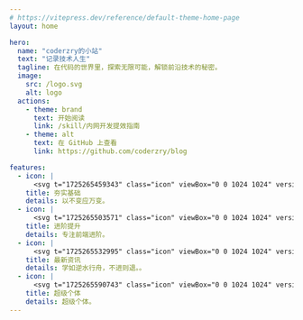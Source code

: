 ```yaml
---
# https://vitepress.dev/reference/default-theme-home-page
layout: home

hero:
  name: "coderzry的小站"
  text: "记录技术人生"
  tagline: 在代码的世界里，探索无限可能，解锁前沿技术的秘密。
  image:
    src: /logo.svg
    alt: logo
  actions:
    - theme: brand
      text: 开始阅读
      link: /skill/内网开发提效指南
    - theme: alt
      text: 在 GitHub 上查看
      link: https://github.com/coderzry/blog

features:
  - icon: |
      <svg t="1725265459343" class="icon" viewBox="0 0 1024 1024" version="1.1" xmlns="http://www.w3.org/2000/svg" p-id="1232" width="256" height="256"><path d="M68.5056 171.2128m147.6096 0l598.272 0q147.6096 0 147.6096 147.6096l0 449.5872q0 147.6096-147.6096 147.6096l-598.272 0q-147.6096 0-147.6096-147.6096l0-449.5872q0-147.6096 147.6096-147.6096Z" fill="#CE6302" p-id="1233"></path><path d="M68.5056 171.2128m147.6096 0l562.0224 0q147.6096 0 147.6096 147.6096l0 449.5872q0 147.6096-147.6096 147.6096l-562.0224 0q-147.6096 0-147.6096-147.6096l0-449.5872q0-147.6096 147.6096-147.6096Z" fill="#F68604" p-id="1234"></path><path d="M68.5056 355.5328h857.2416v81.4592H68.5056z" fill="#DB6800" p-id="1235"></path><path d="M816.5376 134.0928H213.9136c-80.3328 0-145.408 72.704-145.408 162.3552v101.632h893.4912V296.448c0-89.6512-65.1264-162.3552-145.4592-162.3552z" fill="#0385DD" p-id="1236"></path><path d="M786.176 171.2128H208.0256a139.52 139.52 0 0 0-139.52 139.52v87.3472H925.696V310.7328a139.52 139.52 0 0 0-139.52-139.52z" fill="#249CFF" p-id="1237"></path><path d="M457.5744 802.9696c-1.6896 0-3.3792 0-5.12-0.256a50.1248 50.1248 0 0 1-34.304-19.3536l-75.7248-98.4576a39.8848 39.8848 0 1 1 63.2832-48.5888l56.32 73.472 174.08-150.0672a39.8848 39.8848 0 1 1 52.0704 60.4672l-198.0928 170.7008a50.0224 50.0224 0 0 1-32.512 12.0832z" fill="#DD6E00" p-id="1238"></path><path d="M457.5744 762.88c-1.6896 0-3.3792 0-5.12-0.256a50.1248 50.1248 0 0 1-34.4064-19.2l-75.6224-98.6112a39.8848 39.8848 0 1 1 63.2832-48.5888l56.32 73.472 174.08-150.0672a39.8848 39.8848 0 1 1 52.0704 60.4672l-198.0928 170.7008a50.0224 50.0224 0 0 1-32.512 12.0832z" fill="#FFFFFF" p-id="1239"></path><path d="M317.952 317.44c-33.5872 0-60.7744-24.4736-60.7744-54.6304V154.3168c0-30.1568 27.1872-54.5792 60.7744-54.5792S378.88 124.16 378.88 154.3168v108.6464C378.88 293.12 351.5392 317.44 317.952 317.44zM706.1504 317.44c-33.5872 0-60.7744-24.4736-60.7744-54.6304V154.3168c0-30.1568 27.1872-54.5792 60.7744-54.5792s60.7744 24.4224 60.7744 54.5792v108.6464c0 30.1568-27.1872 54.4768-60.7744 54.4768z" fill="#FF9100" p-id="1240"></path><path d="M307.2 317.44a49.8688 49.8688 0 0 1-49.8688-49.8688V168.5504a49.8688 49.8688 0 1 1 99.6864 0v99.1744A49.8688 49.8688 0 0 1 307.2 317.44zM695.2448 317.44a49.8688 49.8688 0 0 1-49.8688-49.8688V168.5504a49.8688 49.8688 0 1 1 99.6864 0v99.1744a49.8688 49.8688 0 0 1-49.8176 49.7152z" fill="#FFD62C" p-id="1241"></path></svg>
    title: 夯实基础
    details: 以不变应万变。
  - icon: |
      <svg t="1725265503571" class="icon" viewBox="0 0 1024 1024" version="1.1" xmlns="http://www.w3.org/2000/svg" p-id="1400" width="256" height="256"><path d="M889.6 582.7072c0 157.2352-209.92 296.96-315.4944 357.1712a118.1696 118.1696 0 0 1-118.1184-0.6656c-105.472-61.8496-316.0576-204.3392-316.0576-356.5056V195.6864a53.9136 53.9136 0 0 1 52.3776-53.5552c65.4336-2.3552 183.1424-14.592 300.544-66.56a55.6544 55.6544 0 0 1 44.0832-0.4096c117.76 49.8176 235.8784 62.9248 301.056 66.0992a53.9648 53.9648 0 0 1 51.6096 53.5552z" fill="#402AD2" p-id="1401"></path><path d="M857.4464 588.3392c0 146.1248-191.8464 275.8656-288.4608 331.9808a106.496 106.496 0 0 1-107.9296-0.6144c-96.4608-57.4976-288.9728-189.9008-288.9728-331.3664V228.6592A49.7664 49.7664 0 0 1 220.16 178.8928c59.8016-2.2016 167.424-13.5168 274.7904-61.8496a49.8176 49.8176 0 0 1 40.2432-0.3584c107.8784 46.08 215.7056 58.4192 275.3024 61.44a49.7152 49.7152 0 0 1 47.1552 49.7152z" fill="#534FFF" p-id="1402"></path><path d="M787.6096 566.8864c0 111.5136-151.296 210.4832-227.4816 253.2864a86.3232 86.3232 0 0 1-85.1456-0.512c-76.0832-43.8272-227.8912-144.8448-227.8912-252.7744v-274.432a38.5536 38.5536 0 0 1 37.7344-37.9904c47.2064-1.6896 132.0448-10.24 216.7296-47.2064a40.6528 40.6528 0 0 1 31.744-0.3072c85.0432 35.328 170.0864 44.5952 217.088 46.8992a38.5536 38.5536 0 0 1 37.2224 37.9904z" fill="#E51F4E" p-id="1403"></path><path d="M760.0128 583.68c0 104.4992-137.216 197.3248-206.336 237.4144a75.9808 75.9808 0 0 1-77.2096-0.4608c-68.9664-40.96-206.6944-135.7824-206.6944-236.9536V326.144a35.84 35.84 0 0 1 34.2528-35.84c42.8032-1.536 119.7568-9.6768 196.5568-44.2368a35.84 35.84 0 0 1 28.7744-0.256c77.1584 33.0752 154.2656 41.7792 196.9152 43.9296a35.84 35.84 0 0 1 33.7408 35.584z" fill="#F5536C" p-id="1404"></path><path d="M286.6688 512l-16.896 25.1392v21.1968h245.0944v-21.1968l-7.68-24.064-220.5184-1.0752z" fill="#EF3360" p-id="1405"></path><path d="M514.8672 517.5296h245.1456v26.368h-245.1456z" fill="#FF9100" p-id="1406"></path><path d="M514.8672 537.1392V243.0976a35.84 35.84 0 0 0-14.2848 3.1744c-76.8 34.56-153.6 42.7008-196.5568 44.2368a35.84 35.84 0 0 0-34.2528 35.84v210.9952zM514.8672 537.1392v293.9904a76.032 76.032 0 0 0 38.8096-10.24c69.12-40.0896 206.336-133.12 206.336-237.4144v-46.08z" fill="#F6E937" p-id="1407"></path></svg>
    title: 进阶提升
    details: 专注前端进阶。
  - icon: |
      <svg t="1725265532995" class="icon" viewBox="0 0 1024 1024" version="1.1" xmlns="http://www.w3.org/2000/svg" p-id="1566" width="256" height="256"><path d="M667.0336 304.5376h220.16a57.3952 57.3952 0 0 1 57.3952 57.3952v447.5904a117.76 117.76 0 0 1-117.76 117.76h-159.744V304.5376h-0.0512z" fill="#0F059B" p-id="1567"></path><path d="M667.0336 348.9792h212.0704a21.5552 21.5552 0 0 1 21.5552 21.5552v438.9888a117.76 117.76 0 0 1-117.76 117.76h-115.8656V348.9792z" fill="#402AD2" p-id="1568"></path><path d="M225.28 91.392h431.8208A136.2944 136.2944 0 0 1 793.6 227.6864v699.4944H201.472a112.64 112.64 0 0 1-112.64-112.64V227.6864A136.2944 136.2944 0 0 1 225.28 91.392z" fill="#0F059B" p-id="1569"></path><path d="M201.472 135.1168h431.0016a112.64 112.64 0 0 1 112.64 112.64v679.424H201.472a112.64 112.64 0 0 1-112.64-112.64V247.552a112.64 112.64 0 0 1 112.64-112.64z" fill="#534FFF" p-id="1570"></path><path d="M181.4528 232.192m58.1632 0l131.84 0q58.1632 0 58.1632 58.1632l0 260.7616q0 58.1632-58.1632 58.1632l-131.84 0q-58.1632 0-58.1632-58.1632l0-260.7616q0-58.1632 58.1632-58.1632Z" fill="#FCB423" p-id="1571"></path><path d="M181.4528 258.0992m47.7184 0l124.7232 0q47.7184 0 47.7184 47.7184l0 255.6928q0 47.7184-47.7184 47.7184l-124.7232 0q-47.7184 0-47.7184-47.7184l0-255.6928q0-47.7184 47.7184-47.7184Z" fill="#FFD62C" p-id="1572"></path><path d="M636.9792 792.4736h-424.96c-20.48 0-37.4784-21.4016-37.4784-47.7696s16.9984-47.7696 42.8544-47.7696h419.584c20.48 0 37.4272 21.3504 37.4272 47.7696s-16.7424 47.7696-37.4272 47.7696z" fill="#FCB423" p-id="1573"></path><path d="M621.8752 792.4736H210.7904a37.4784 37.4784 0 0 1 0-74.9568h411.0848a37.4784 37.4784 0 0 1 0 74.9568z" fill="#FFD62C" p-id="1574"></path><path d="M640.3584 556.544h-119.7568c-21.1456 0-38.2464-21.248-38.2464-47.4624s17.1008-47.4112 38.2464-47.4112h119.7568c21.1456 0 38.2976 21.248 38.2976 47.4112s-17.152 47.4624-38.2976 47.4624z" fill="#FCB423" p-id="1575"></path><path d="M627.1488 556.544h-109.7216a37.5808 37.5808 0 0 1 0-74.9568h109.7216a37.5808 37.5808 0 0 1 0 74.9568z" fill="#FFD62C" p-id="1576"></path><path d="M640.3584 353.9456h-119.7568c-21.1456 0-38.2464-21.1968-38.2464-47.4112s17.1008-47.4112 38.2464-47.4112h119.7568c21.1456 0 38.2976 21.248 38.2976 47.4112s-17.152 47.4112-38.2976 47.4112z" fill="#FCB423" p-id="1577"></path><path d="M627.1488 353.9456h-109.7216a37.5296 37.5296 0 0 1 0-74.9056h109.7216a37.5296 37.5296 0 0 1 0 74.9056z" fill="#FFD62C" p-id="1578"></path></svg>
    title: 最新资讯
    details: 学如逆水行舟，不进则退。。
  - icon: |
      <svg t="1725265590743" class="icon" viewBox="0 0 1024 1024" version="1.1" xmlns="http://www.w3.org/2000/svg" p-id="1737" width="256" height="256"><path d="M291.072 770.4064l331.3664 163.584a76.8 76.8 0 0 0 102.8096-34.6624l234.8544-471.4496a76.8 76.8 0 0 0-4.1984-75.9296l-117.76-182.6816a76.8 76.8 0 0 0-71.68-34.9184L552.3456 153.6a76.8 76.8 0 0 0-61.952 42.3424l-234.1376 471.3472a76.8 76.8 0 0 0 34.816 103.1168z" fill="#402AD2" p-id="1738"></path><path d="M273.2032 807.0656l331.3664 163.84a76.8 76.8 0 0 0 102.8096-34.6624L942.08 464.5376a76.8 76.8 0 0 0-4.1984-75.8784l-117.76-182.6816a76.8 76.8 0 0 0-71.68-34.9184l-213.9136 19.2a76.8 76.8 0 0 0-62.0032 42.3936L238.3872 704a76.8 76.8 0 0 0 34.816 103.0656z" fill="#534FFF" p-id="1739"></path><path d="M906.24 405.76l-24.4736-104.1408-61.44-95.6416a76.8 76.8 0 0 0-27.392-25.6L338.4832 502.528 238.3872 704a76.8 76.8 0 0 0 34.816 103.1168l188.0576 92.8256 430.08-440.6272A57.856 57.856 0 0 0 906.24 405.76z" fill="#3A3AED" p-id="1740"></path><path d="M115.2512 557.568l-18.7392 48.2816-26.0096-31.1808a85.1968 85.1968 0 0 1 0.8704-119.808l380.0576-371.1488a100.3008 100.3008 0 0 1 95.8976-26.9312l211.968 46.08a100.4032 100.4032 0 0 1 73.3184 74.24L882.688 384a65.1264 65.1264 0 0 1-18.176 61.952l-47.2064 49.8688z" fill="#FF9100" p-id="1741"></path><path d="M103.2192 616.0384l237.824 237.3632a84.3264 84.3264 0 0 0 118.9888 0l360.6528-360.8576a84.1728 84.1728 0 0 0 22.0672-80.384l-50.7904-199.68a84.3264 84.3264 0 0 0-62.208-61.184l-187.648-37.632a84.1728 84.1728 0 0 0-79.1552 22.4256L102.9632 496.64a84.2752 84.2752 0 0 0 0.256 119.3984z" fill="#F6E937" p-id="1742"></path><path d="M672.4608 290.7648m-81.7152 0a81.7152 81.7152 0 1 0 163.4304 0 81.7152 81.7152 0 1 0-163.4304 0Z" fill="#FCB423" p-id="1743"></path><path d="M672.4608 269.6704m-73.216 0a73.216 73.216 0 1 0 146.432 0 73.216 73.216 0 1 0-146.432 0Z" fill="#FFFFFF" p-id="1744"></path></svg>
    title: 超级个体
    details: 超级个体。
---
```


<style>
.image-src {
  border-radius: 20px;
  width: 320px;
}
</style>

